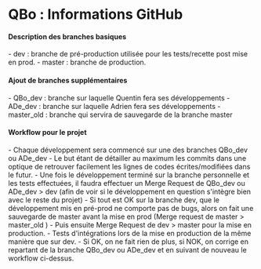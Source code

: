 # QBo : Informations GitHub

<h4>Description des branches basiques</h4>
- dev : branche de pré-production utilisée pour les tests/recette post mise en prod.
- master : branche de production.

<h4>Ajout de branches supplémentaires</h4>
- QBo_dev : branche sur laquelle Quentin fera ses développements
- ADe_dev : branche sur laquelle Adrien fera ses développements
- master_old : branche qui servira de sauvegarde de la branche master

<h4>Workflow pour le projet</h4>
- Chaque développement sera commencé sur une des branches QBo_dev ou ADe_dev
- Le but étant de détailler au maximum les commits dans une optique de retrouver facilement les lignes de codes écrites/modifiées dans le futur.
- Une fois le développement terminé sur la branche personnelle et les tests effectuées, il faudra effectuer un Merge Request de QBo_dev ou ADe_dev > dev (afin de voir si le développement en question s'intègre bien avec le reste du projet)
- Si tout est OK sur la branche dev, que le développement mis en pré-prod ne comporte pas de bugs, alors on fait une sauvegarde de master avant la mise en prod (Merge request de master > master_old )
- Puis ensuite Merge Request de dev > master pour la mise en production.
- Tests d'intégrations lors de la mise en production de la même manière que sur dev.
- Si OK, on ne fait rien de plus, si NOK, on corrige en repartant de la branche QBo_dev ou ADe_dev et en suivant de nouveau le workflow ci-dessus.
